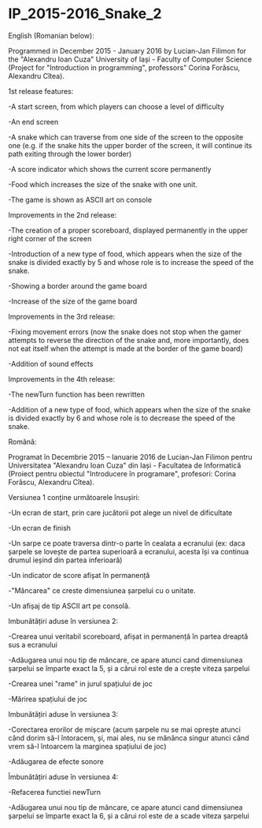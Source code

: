 # IP_2015-2016_Snake_2
English (Romanian below):

Programmed in December 2015 - January 2016 by Lucian-Jan Filimon for the "Alexandru Ioan Cuza" University of Iași - Faculty of Computer Science (Project for "Introduction in programming", professors" Corina Forăscu, Alexandru Cîtea).

1st release features:

-A start screen, from which players can choose a level of difficulty

-An end screen

-A snake which can traverse from one side of the screen to the opposite one (e.g. if the snake hits the upper border of the screen, it will continue its path exiting through the lower border)

-A score indicator which shows the current score permanently

-Food which increases the size of the snake with one unit.

-The game is shown as ASCII art on console

Improvements in the 2nd release:

-The creation of a proper scoreboard, displayed permanently in the upper right corner of the screen

-Introduction of a new type of food, which appears when the size of the snake is divided exactly by 5 and whose role is to increase the speed of the snake.

-Showing a border around the game board

-Increase of the size of the game board

Improvements in the 3rd release:

-Fixing movement errors (now the snake does not stop when the gamer attempts to reverse the direction of the snake and, more importantly, does not eat itself when the attempt is made at the border of the game board)

-Addition of sound effects

Improvements in the 4th release:

-The newTurn function has been rewritten

-Addition of a new type of food, which appears when the size of the snake is divided exactly by 6 and whose role is to decrease the speed of the snake.

Română:

Programat în Decembrie 2015 – Ianuarie 2016 de Lucian-Jan Filimon pentru Universitatea "Alexandru Ioan Cuza" din Iași - Facultatea de Informatică (Proiect pentru obiectul "Introducere în programare", profesori: Corina Forăscu, Alexandru Cîtea).

Versiunea 1 conține următoarele însușiri:

-Un ecran de start, prin care jucătorii pot alege un nivel de dificultate

-Un ecran de finish

-Un sarpe ce poate traversa dintr-o parte în cealata a ecranului (ex: daca șarpele se lovește de partea superioară a ecranului, acesta își va continua drumul ieșind din partea inferioară)

-Un indicator de score afișat în permanență

-"Mâncarea" ce creste dimensiunea șarpelui cu o unitate.

-Un afișaj de tip ASCII art pe consolă.

Imbunătățiri aduse în versiunea 2:

-Crearea unui veritabil scoreboard, afișat in permanență în partea dreaptă sus a ecranului

-Adăugarea unui nou tip de mâncare, ce apare atunci cand dimensiunea șarpelui se împarte exact la 5, și a cărui rol este de a crește viteza șarpelui

-Crearea unei "rame" in jurul spațiului de joc

-Mărirea spațiului de joc

Imbunătățiri aduse în versiunea 3:

-Corectarea erorilor de mișcare (acum șarpele nu se mai oprește atunci când dorim să-l întoracem, și, mai ales, nu se mănânca singur atunci când vrem să-l întoarcem la marginea spațiului de joc)

-Adăugarea de efecte sonore

Îmbunătățiri aduse în versiunea 4:

-Refacerea functiei newTurn

-Adăugarea unui nou tip de mâncare, ce apare atunci cand dimensiunea șarpelui se împarte exact la 6, și a cărui rol este de a scade viteza șarpelui
